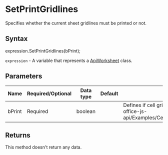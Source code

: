 # SetPrintGridlines

Specifies whether the current sheet gridlines must be printed or not.

## Syntax

expression.SetPrintGridlines(bPrint);

`expression` - A variable that represents a [ApiWorksheet](../ApiWorksheet.md) class.

## Parameters

| **Name** | **Required/Optional** | **Data type** | **Default** | **Description** |
| ------------- | ------------- | ------------- | ------------- | ------------- |
| bPrint | Required | boolean |  | Defines if cell gridlines are printed on this page or not.* @see office-js-api/Examples/Cell/ApiWorksheet/Methods/SetPrintGridlines.js |

## Returns

This method doesn't return any data.